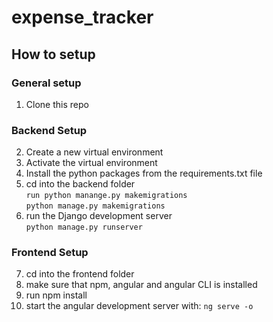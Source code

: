 # expense_tracker

## How to setup

### General setup
1. Clone this repo

### Backend Setup
2. Create a new virtual environment
3. Activate the virtual environment
4. Install the python packages from the requirements.txt file
5. cd into the backend folder <br />
   `run python manange.py makemigrations` <br />
   `python manage.py makemigrations` <br />
6. run the Django development server <br />
  `python manage.py runserver`
  
### Frontend Setup
7. cd into the frontend folder
8. make sure that npm, angular and angular CLI is installed
9. run npm install
10. start the angular development server with:
  `ng serve -o`

